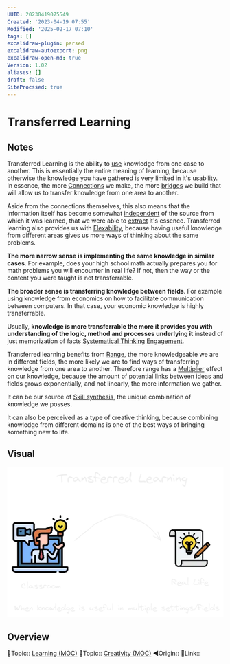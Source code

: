 ```yaml
---
UUID: 20230419075549
Created: '2023-04-19 07:55'
Modified: '2025-02-17 07:10'
tags: []
excalidraw-plugin: parsed
excalidraw-autoexport: png
excalidraw-open-md: true
Version: 1.02
aliases: []
draft: false
SiteProcssed: true
---
```


# Transferred Learning

## Notes

Transferred Learning is the ability to [use](/notes/imitation.md) knowledge from one case to another. This is essentially the entire meaning of learning, because otherwise the knowledge you have gathered is very limited in it's usability. In essence, the more [Connections](/notes/coherentism.md) we make, the more [bridges](/notes/mental-shortcuts.md) we build that will allow us to transfer knowledge from one area to another.

Aside from the connections themselves, this also means that the information itself has become somewhat [independent](/notes/medium-independent.md) of the source from which it was learned, that we were able to [extract](/notes/distillment.md) it's essence. Transferred learning also provides us with [Flexability](/notes/adaptability.md), because having useful knowledge from different areas gives us more ways of thinking about the same problems.

**The more narrow sense is implementing the same knowledge in similar cases**. For example, does your high school math actually prepares you for math problems you will encounter in real life? If not, then the way or the content you were taught is not transferrable.

**The broader sense is transferring knowledge between fields**. For example using knowledge from economics on how to facilitate communication between computers. In that case, your economic knowledge is highly transferrable.

Usually, **knowledge is more transferrable the more it provides you with understanding of the logic, method and processes underlying it** instead of just memorization of facts [Systematical Thinking](/notes/systematical-thinking.md) [Engagement](/notes/engagement.md).

Transferred learning benefits from [Range](/notes/breath-beats-depth.md), the more knowledgeable we are in different fields, the more likely we are to find ways of transferring knowledge from one area to another. Therefore range has a [Multiplier](/notes/multiplier.md) effect on our knowledge, because the amount of potential links between ideas and fields grows exponentially, and not linearly, the more information we gather.


It can be our source of [Skill synthesis](/notes/skill-synthesis.md), the unique combination of knowledge we posses.

It can also be perceived as a type of creative thinking, because combining knowledge from different domains is one of the best ways of bringing something new to life.

## Visual

![Transferred Learning.webp](/notes/transferred-learning.webp)

## Overview
🔼Topic:: [Learning (MOC)](/mocs/learning-moc.md)
🔼Topic:: [Creativity (MOC)](/mocs/creativity-moc.md)
◀Origin::
🔗Link::

